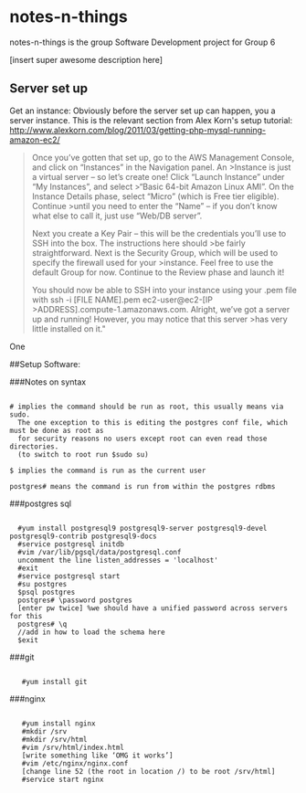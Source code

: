 # notes-n-things

notes-n-things is the group Software Development project for Group 6

[insert super awesome description here]

## Server set up

Get an instance:
Obviously before the server set up can happen, you a server instance. This is the relevant section from Alex Korn's setup tutorial: http://www.alexkorn.com/blog/2011/03/getting-php-mysql-running-amazon-ec2/

>Once you’ve gotten that set up, go to the AWS Management Console, and click on “Instances” in the Navigation panel. An >Instance is just a virtual server – so let’s create one! Click “Launch Instance” under “My Instances”, and select >“Basic 64-bit Amazon Linux AMI”. On the Instance Details phase, select “Micro” (which is Free tier eligible). Continue >until you need to enter the “Name” – if you don’t know what else to call it, just use “Web/DB server”.
>
>Next you create a Key Pair – this will be the credentials you’ll use to SSH into the box. The instructions here should >be fairly straightforward. Next is the Security Group, which will be used to specify the firewall used for your >instance. Feel free to use the default Group for now. Continue to the Review phase and launch it!
>
>You should now be able to SSH into your instance using your .pem file with ssh -i [FILE NAME].pem ec2-user@ec2-[IP >ADDRESS].compute-1.amazonaws.com. Alright, we’ve got a server up and running! However, you may notice that this server >has very little installed on it."

One 

##Setup Software:

###Notes on syntax

<pre><code>
# implies the command should be run as root, this usually means via sudo.
  The one exception to this is editing the postgres conf file, which must be done as root as 
  for security reasons no users except root can even read those directories. 
  (to switch to root run $sudo su)

$ implies the command is run as the current user

postgres# means the command is run from within the postgres rdbms
</code></pre>

###postgres sql

<pre><code>
  #yum install postgresql9 postgresql9-server postgresql9-devel postgresql9-contrib postgresql9-docs
  #service postgresql initdb
  #vim /var/lib/pgsql/data/postgresql.conf
  uncomment the line listen_addresses = 'localhost'
  #exit
  #service postgresql start
  #su postgres
  $psql postgres
  postgres# \password postgres
  [enter pw twice] %we should have a unified password across servers for this
  postgres# \q
  //add in how to load the schema here
  $exit
</code></pre>

###git
<pre><code>
   #yum install git
</code></pre>
###nginx
<pre><code>
   #yum install nginx
   #mkdir /srv
   #mkdir /srv/html
   #vim /srv/html/index.html
   [write something like ‘OMG it works’]
   #vim /etc/nginx/nginx.conf
   [change line 52 (the root in location /) to be root /srv/html]
   #service start nginx
</code></pre>
